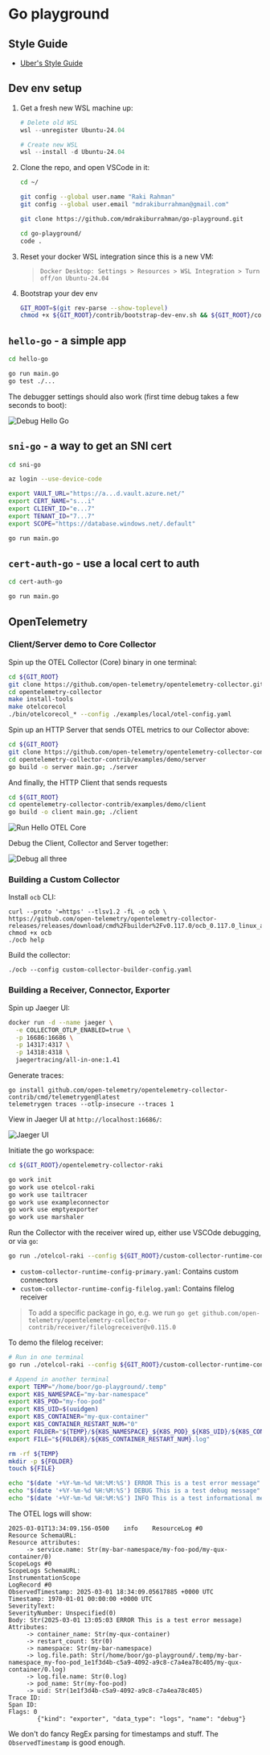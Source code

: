 # Go playground

## Style Guide

* [Uber's Style Guide](https://github.com/uber-go/guide/blob/master/style.md)

## Dev env setup

1. Get a fresh new WSL machine up:

   ```powershell
   # Delete old WSL
   wsl --unregister Ubuntu-24.04
   ```

   ```powershell
   # Create new WSL
   wsl --install -d Ubuntu-24.04
   ```

2. Clone the repo, and open VSCode in it:

   ```bash
   cd ~/

   git config --global user.name "Raki Rahman"
   git config --global user.email "mdrakiburrahman@gmail.com"

   git clone https://github.com/mdrakiburrahman/go-playground.git

   cd go-playground/
   code .
   ```

3. Reset your docker WSL integration since this is a new VM:

   > `Docker Desktop: Settings > Resources > WSL Integration > Turn off/on Ubuntu-24.04`

4. Bootstrap your dev env

   ```bash
   GIT_ROOT=$(git rev-parse --show-toplevel)
   chmod +x ${GIT_ROOT}/contrib/bootstrap-dev-env.sh && ${GIT_ROOT}/contrib/bootstrap-dev-env.sh && source ~/.bashrc
   ```

## `hello-go` - a simple app

```bash
cd hello-go

go run main.go
go test ./...
```

The debugger settings should also work (first time debug takes a few seconds to boot):

![Debug Hello Go](./.imgs/debug-hello-go.png)

## `sni-go` - a way to get an SNI cert

```bash
cd sni-go

az login --use-device-code

export VAULT_URL="https://a...d.vault.azure.net/"
export CERT_NAME="s...i"
export CLIENT_ID="e...7"
export TENANT_ID="7...7"
export SCOPE="https://database.windows.net/.default"

go run main.go
```

## `cert-auth-go` - use a local cert to auth

```bash
cd cert-auth-go

go run main.go
```

## OpenTelemetry

### Client/Server demo to Core Collector

Spin up the OTEL Collector (Core) binary in one terminal:

```bash
cd ${GIT_ROOT}
git clone https://github.com/open-telemetry/opentelemetry-collector.git
cd opentelemetry-collector
make install-tools
make otelcorecol
./bin/otelcorecol_* --config ./examples/local/otel-config.yaml
```

Spin up an HTTP Server that sends OTEL metrics to our Collector above:

```bash
cd ${GIT_ROOT}
git clone https://github.com/open-telemetry/opentelemetry-collector-contrib.git
cd opentelemetry-collector-contrib/examples/demo/server
go build -o server main.go; ./server
```

And finally, the HTTP Client that sends requests
```bash
cd ${GIT_ROOT}
cd opentelemetry-collector-contrib/examples/demo/client
go build -o client main.go; ./client
```

![Run Hello OTEL Core](./.imgs/run-otelcol-core-demo.png)

Debug the Client, Collector and Server together:

![Debug all three](./.imgs/debug-otelcol-core-all.png)

### Building a Custom Collector

Install `ocb` CLI:

```
curl --proto '=https' --tlsv1.2 -fL -o ocb \
https://github.com/open-telemetry/opentelemetry-collector-releases/releases/download/cmd%2Fbuilder%2Fv0.117.0/ocb_0.117.0_linux_amd64
chmod +x ocb
./ocb help
```

Build the collector:

```
./ocb --config custom-collector-builder-config.yaml
```

### Building a Receiver, Connector, Exporter

Spin up Jaeger UI:

```bash
docker run -d --name jaeger \
  -e COLLECTOR_OTLP_ENABLED=true \
  -p 16686:16686 \
  -p 14317:4317 \
  -p 14318:4318 \
  jaegertracing/all-in-one:1.41
```

Generate traces:

```
go install github.com/open-telemetry/opentelemetry-collector-contrib/cmd/telemetrygen@latest
telemetrygen traces --otlp-insecure --traces 1
```

View in Jaeger UI at `http://localhost:16686/`:

![Jaeger UI](./.imgs/jaeger-trace.png)

Initiate the go workspace:

```bash
cd ${GIT_ROOT}/opentelemetry-collector-raki

go work init
go work use otelcol-raki
go work use tailtracer
go work use exampleconnector
go work use emptyexporter
go work use marshaler
```

Run the Collector with the receiver wired up, either use VSCOde debugging, or via `go`:

```bash
go run ./otelcol-raki --config ${GIT_ROOT}/custom-collector-runtime-config-primary.yaml
```

* `custom-collector-runtime-config-primary.yaml`: Contains custom connectors
* `custom-collector-runtime-config-filelog.yaml`: Contains filelog receiver

> To add a specific package in go, e.g. we run `go get github.com/open-telemetry/opentelemetry-collector-contrib/receiver/filelogreceiver@v0.115.0`

To demo the filelog receiver:

```bash
# Run in one terminal
go run ./otelcol-raki --config ${GIT_ROOT}/custom-collector-runtime-config-filelog.yaml

# Append in another terminal
export TEMP="/home/boor/go-playground/.temp"
export K8S_NAMESPACE="my-bar-namespace"
export K8S_POD="my-foo-pod"
export K8S_UID=$(uuidgen)
export K8S_CONTAINER="my-qux-container"
export K8S_CONTAINER_RESTART_NUM="0"
export FOLDER="${TEMP}/${K8S_NAMESPACE}_${K8S_POD}_${K8S_UID}/${K8S_CONTAINER}"
export FILE="${FOLDER}/${K8S_CONTAINER_RESTART_NUM}.log"

rm -rf ${TEMP}
mkdir -p ${FOLDER}
touch ${FILE}

echo "$(date '+%Y-%m-%d %H:%M:%S') ERROR This is a test error message" >> ${FILE}
echo "$(date '+%Y-%m-%d %H:%M:%S') DEBUG This is a test debug message" >> ${FILE}
echo "$(date '+%Y-%m-%d %H:%M:%S') INFO This is a test informational message" >> ${FILE}
```

The OTEL logs will show:

```
2025-03-01T13:34:09.156-0500    info    ResourceLog #0
Resource SchemaURL: 
Resource attributes:
     -> service.name: Str(my-bar-namespace/my-foo-pod/my-qux-container/0)
ScopeLogs #0
ScopeLogs SchemaURL: 
InstrumentationScope  
LogRecord #0
ObservedTimestamp: 2025-03-01 18:34:09.05617885 +0000 UTC
Timestamp: 1970-01-01 00:00:00 +0000 UTC
SeverityText: 
SeverityNumber: Unspecified(0)
Body: Str(2025-03-01 13:05:03 ERROR This is a test error message)
Attributes:
     -> container_name: Str(my-qux-container)
     -> restart_count: Str(0)
     -> namespace: Str(my-bar-namespace)
     -> log.file.path: Str(/home/boor/go-playground/.temp/my-bar-namespace_my-foo-pod_1e1f3d4b-c5a9-4092-a9c8-c7a4ea78c405/my-qux-container/0.log)
     -> log.file.name: Str(0.log)
     -> pod_name: Str(my-foo-pod)
     -> uid: Str(1e1f3d4b-c5a9-4092-a9c8-c7a4ea78c405)
Trace ID: 
Span ID: 
Flags: 0
        {"kind": "exporter", "data_type": "logs", "name": "debug"}
```

We don't do fancy RegEx parsing for timestamps and stuff. The `ObservedTimestamp` is good enough.